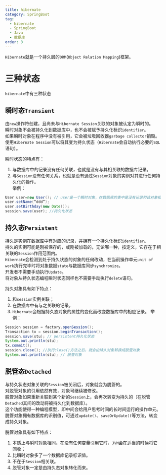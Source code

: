 ```yaml
---
title: hibernate
category: SpringBoot
tag:
  - hibernate
  - SpringBoot
  - Java
  - 数据库
order: 3
---
```

`Hibernate`就是一个持久层的`ORM`(`Object Relation Mapping`)框架。

# 三种状态
`hibernate`中有三种状态

## 瞬时态`Transient`
由`new`操作符创建，且尚未与`Hibernate Session`关联的对象被认定为瞬时的。\
瞬时对象不会被持久化到数据库中，也不会被赋予持久化标识`identifier`。\
如果瞬时对象在程序中没有被引用，它会被垃圾回收器`garbage collector`销毁。\
使用`Hibernate Session`可以将其变为持久状态（`Hibernate`会自动执行必要的`SQL`语句）。

瞬时状态的特点有：
1. 与数据库中的记录没有任何关联，也就是没有与其相关联的数据库记录。
2. 与`Session`没有任何关系，也就是没有通过`Session`对象的实例对其进行任何持久化的操作。\
举例：
```java
User user=new User(); // user是一个瞬时对象，在数据库的表中是没有记录和该对象相对应的。和session没有关系。
user.setName(“ddd”);
user.setBirthday(new Date());
session.save(user); //持久化状态
```

## 持久态`Persistent`
持久是实例在数据库中有对应的记录，并拥有一个持久化标识`identifier`。\
持久的实例可能是刚被保存的，或刚被加载的，无论哪一种，按定义，它存在于相关联的`Session`作用范围内。\
`Hibernate`会检测到处于持久状态的对象的任何改动，在当前操作单元`unit of work`执行完毕时将对象数据`state`与数据库同步`synchronize`。\
开发者不需要手动执行`Update`。\
将对象从持久状态编程瞬时状态同样也不需要手动执行`delete`语句。

持久对象具有如下特点：
1. 和`session`实例关联；
2. 在数据库中有与之关联的记录。
3. `Hibernate`会根据持久态对象的属性的变化而改变数据库中的相应记录。
举例：
```java
Session session = factory.openSession();
Transaction tx = session.beginTransaction();
session.save(stu); // persistent持久化状态
System.out.println(stu);
tx.commit();
session.close(); //执行close()方法之后，就会由持久对象转换成脱管对象
System.out.println(stu); // 脱管对象
```
## 脱管态`Detached`
与持久状态对象关联的`Session`被关闭后，对象就变为脱管的。\
对脱管对象的引用依然有效，对象可继续被修改。\
脱管对象如果重新关联到某个新的`Session`上，会再次转变为持久的（在脱管`Detached`其间的改动将被持久化到数据库）。\
这个功能使得一种编程模型，即中间会给用户思考时间的长时间运行的操作单元。\
脱管对象拥有数据库的识别值，可通过`update()`、`saveOrUpdate()`等方法，转变成持久对象。

脱管对象具有如下特点：
1. 本质上与瞬时对象相同，在没有任何变量引用它时，`JVM`会在适当的时候将它回收；
2. 比瞬时对象多了一个数据库记录标识值。
3. 不在于`Session`相关联。
4. 脱管对象一定是由持久态对象转化而来。

